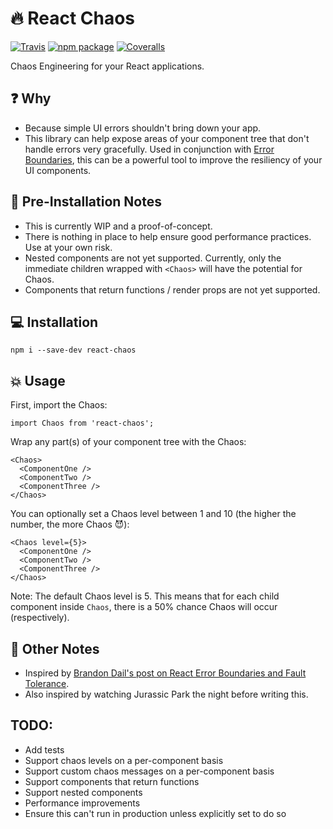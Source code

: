 # 🔥 React Chaos

[![Travis][build-badge]][build]
[![npm package][npm-badge]][npm]
[![Coveralls][coveralls-badge]][coveralls]

Chaos Engineering for your React applications.

[build-badge]: https://img.shields.io/travis/jchiatt/react-chaos/master.png?style=flat-square
[build]: https://travis-ci.org/jchiatt/react-chaos
[npm-badge]: https://img.shields.io/npm/v/npm-package.png?style=flat-square
[npm]: https://www.npmjs.org/package/react-chaos
[coveralls-badge]: https://img.shields.io/coveralls/jchiatt/react-chaos/master.png?style=flat-square
[coveralls]: https://coveralls.io/github/jchiatt/react-chaos

## ❓ Why

- Because simple UI errors shouldn't bring down your app.
- This library can help expose areas of your component tree that don't handle errors very gracefully. Used in conjunction with [Error Boundaries](https://reactjs.org/docs/error-boundaries.html), this can be a powerful tool to improve the resiliency of your UI components.

## 🛑 Pre-Installation Notes

- This is currently WIP and a proof-of-concept.
- There is nothing in place to help ensure good performance practices. Use at your own risk.
- Nested components are not yet supported. Currently, only the immediate children wrapped with `<Chaos>` will have the potential for Chaos.
- Components that return functions / render props are not yet supported.

## 💻 Installation

```
npm i --save-dev react-chaos
```

## 💥 Usage

First, import the Chaos:

```
import Chaos from 'react-chaos';
```

Wrap any part(s) of your component tree with the Chaos:

```
<Chaos>
  <ComponentOne />
  <ComponentTwo />
  <ComponentThree />
</Chaos>
```

You can optionally set a Chaos level between 1 and 10 (the higher the number, the more Chaos 😈):

```
<Chaos level={5}>
  <ComponentOne />
  <ComponentTwo />
  <ComponentThree />
</Chaos>
```

Note: The default Chaos level is 5. This means that for each child component inside `Chaos`, there is a 50% chance Chaos will occur (respectively).

## 📝 Other Notes

- Inspired by [Brandon Dail's post on React Error Boundaries and Fault Tolerance](https://aweary.dev/fault-tolerance-react/).
- Also inspired by watching Jurassic Park the night before writing this.

## TODO:

- Add tests
- Support chaos levels on a per-component basis
- Support custom chaos messages on a per-component basis
- Support components that return functions
- Support nested components
- Performance improvements
- Ensure this can't run in production unless explicitly set to do so
